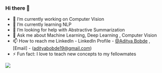 ### Hi there 👋



- 🔭 I’m currently working on Computer Vision
- 🌱 I’m currently learning NLP
- 🤔 I’m looking for help with Abstractive Summarization
- 💬 Ask me about Machine Learning, Deep Learning , Computer Vision
- 📫 How to reach me LinkedIn -   LinkedIn Profile - [@Aditya Bobde](https://www.linkedin.com/in/aditya-bobde/ ) , [Email] - (adityabobde19@gmail.com)
- ⚡ Fun fact: I love to teach new concepts to my fellowmates
 <img src = "https://github-readme-stats.vercel.app/api?username=Adi-19&&show_icons=true&title_color=ffffff&icon_color=bb2acf&text_color=daf7dc&bg_color=151515">
